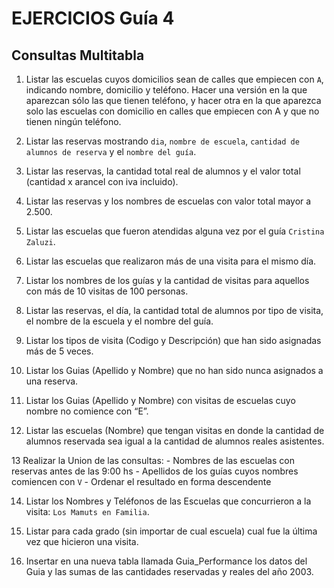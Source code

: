  # EJERCICIOS Guía 4
## Consultas Multitabla

1.	Listar las escuelas cuyos domicilios sean de calles que empiecen con `A`, indicando nombre, domicilio y teléfono. Hacer una versión en la que aparezcan sólo las que tienen teléfono, y hacer otra en la que aparezca solo las escuelas con domicilio en calles que empiecen con A y que no tienen ningún teléfono.

2.	Listar las reservas mostrando `dia`, `nombre de escuela`, `cantidad de alumnos de reserva` y el `nombre del guía`.

3.	Listar las reservas, la cantidad total real de alumnos y el valor total (cantidad x arancel con iva incluido).

4.	Listar las reservas y los nombres de escuelas con valor total mayor a 2.500.

5.	Listar las escuelas que fueron atendidas alguna vez por el guía `Cristina Zaluzi`.

6.	Listar las escuelas que realizaron más de una visita para el mismo día.

7.	Listar los nombres de los guías y la cantidad de visitas para aquellos con más de 10 visitas de 100 personas.

8.	Listar las reservas, el día, la cantidad total de alumnos por tipo de visita, el nombre de la escuela y el nombre del guía.

9.	Listar los tipos de visita (Codigo y Descripción) que han sido asignadas más de 5 veces.

10.	Listar los Guias (Apellido y Nombre) que no han sido nunca asignados a una reserva.

11.	Listar los Guias (Apellido y Nombre) con visitas de escuelas cuyo nombre no comience con “E”.

12.	Listar las escuelas (Nombre) que tengan visitas en donde la cantidad de alumnos reservada sea igual a la cantidad de alumnos reales asistentes.

13	Realizar la Union de las consultas: 
	- Nombres de las escuelas con reservas antes de las 9:00 hs
	- Apellidos de los guías cuyos nombres comiencen con `V`
	- Ordenar el resultado en forma descendente

14.	Listar los Nombres y Teléfonos de las Escuelas que concurrieron a la visita: `Los Mamuts en Familia`.

15.	Listar para cada grado (sin importar de cual escuela) cual fue la última vez que hicieron una visita.

16.	Insertar en una nueva tabla llamada Guia_Performance los datos del Guia y las sumas de las cantidades reservadas y reales del año 2003.
